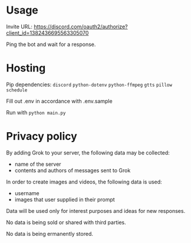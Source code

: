 # Usage
Invite URL: https://discord.com/oauth2/authorize?client_id=1382436695563305070

Ping the bot and wait for a response.

# Hosting
Pip dependencies:
`discord`
`python-dotenv`
`python-ffmpeg`
`gtts`
`pillow`
`schedule`

Fill out .env in accordance with .env.sample

Run with `python main.py` 

# Privacy policy
By adding Grok to your server, the following data may be collected:
- name of the server
- contents and authors of messages sent to Grok

In order to create images and videos, the following data is used:
- username
- images that user supplied in their prompt


Data will be used only for interest purposes and ideas for new responses.

No data is being sold or shared with third parties.

No data is being ermanently stored.
